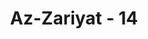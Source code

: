---
title: "Az-Zariyat - 14"
no: 14
arabic_no: ١٤
ayah: ذُوْقُوْا فِتْنَتَكُمْۗ هٰذَا الَّذِيْ كُنْتُمْ بِهٖ تَسْتَعْجِلُوْنَ 
translation: "(Dikatakan kepada mereka), “Rasakanlah azabmu ini. Inilah azab yang dahulu kamu minta agar disegerakan.” "
tafsir: "Di samping azab yang amat pedih, mereka juga menderita azab rohani ketika para malaikat berkata, \"Rasakanlah azabmu ini yang dahulu kamu waktu di dunia selalu kamu minta supaya disegerakan.\""
---